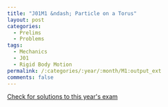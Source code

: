 ```yaml
---
title: "J01M1 &ndash; Particle on a Torus"
layout: post
categories:
  - Prelims
  - Problems
tags:
  - Mechanics
  - J01
  - Rigid Body Motion
permalink: /:categories/:year/:month/M1:output_ext
comments: false
---
```

<object data="2001J1M.pdf" type="application/pdf" width="100%" height="500"></object>
<div class="message"><a href='https://princetonprelim.com/prelim/6/'>Check for solutions to this year's exam</a></div>